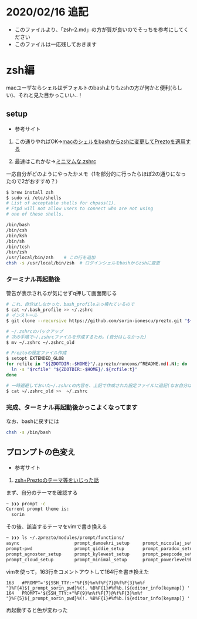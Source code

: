 # 2020/02/16 追記
- このファイルより、「zsh-2.md」の方が質が良いのでそっちを参考にしてください
- このファイルは一応残しておきます

# zsh編

macユーザならシェルはデフォルトのbashよりもzshの方が何かと便利(らしい)、それと見た目かっこいい..！

## setup
- 参考サイト
1. この通りやればOK→[macのシェルをbashからzshに変更してPreztoを適用する](https://qiita.com/taktakfu/items/ce228762c9078466c71f)

2. 最速はこれかな→[ミニマムな.zshrc](http://yuk.hatenablog.com/entry/2014/09/09/014115)

一応自分がどのようにやったかメモ（1を部分的に行ったらほぼ2の通りになったので2がおすすめ？）


```sh
$ brew install zsh
$ sudo vi /etc/shells
# List of acceptable shells for chpass(1).
# Ftpd will not allow users to connect who are not using
# one of these shells.

/bin/bash
/bin/csh
/bin/ksh
/bin/sh
/bin/tcsh
/bin/zsh
/usr/local/bin/zsh    # この行を追加
chsh -s /usr/local/bin/zsh  # ログインシェルをbashからzshに変更
```

### ターミナル再起動後
警告が表示されるが気にせずq押して画面閉じる
```sh
# これ、自分はしなかった、bash_profileぶっ壊れているので
$ cat ~/.bash_profile >> ~/.zshrc
# インストール
$ git clone --recursive https://github.com/sorin-ionescu/prezto.git "${ZDOTDIR:-$HOME}/.zprezto"

# ~/.zshrcのバックアップ
# 次の手順で~/.zshrcファイルを作成するため。(自分はしなかった)
$ mv ~/.zshrc ~/.zshrc_old

# Preztoの設定ファイル作成
$ setopt EXTENDED_GLOB
for rcfile in "${ZDOTDIR:-$HOME}"/.zprezto/runcoms/^README.md(.N); do
  ln -s "$rcfile" "${ZDOTDIR:-$HOME}/.${rcfile:t}"
done

# 一時退避しておいた~/.zshrcの内容を、上記で作成された設定ファイルに追記(なお自分はしなかった)
$ cat ~/.zshrc_old >>  ~/.zshrc
```
### 完成、ターミナル再起動後かっこよくなってます
なお、bashに戻すには
```sh
chsh -s /bin/bash
```

## プロンプトの色変え
- 参考サイト
1. [zsh+Preztoのテーマ等をいじった話](https://qiita.com/sakurasou/items/10156a46fb7e2d1c300f)


まず、自分のテーマを確認する
```sh
~ ❯❯❯ prompt -c
Current prompt theme is:
  sorin
```

その後、該当するテーマをvimで書き換える
```sh
~ ❯❯❯ ls ~/.zprezto/modules/prompt/functions/
async                     prompt_damoekri_setup     prompt_nicoulaj_setup     prompt_powerline_setup    prompt_sorin_setup
prompt-pwd                prompt_giddie_setup       prompt_paradox_setup      prompt_pure_setup         prompt_steeef_setup
prompt_agnoster_setup     prompt_kylewest_setup     prompt_peepcode_setup     prompt_skwp_setup
prompt_cloud_setup        prompt_minimal_setup      prompt_powerlevel9k_setup prompt_smiley_setup
```

vimを使って，163行をコメントアウトして164行を書き換えた
```vim
163   #PROMPT='${SSH_TTY:+"%F{9}%n%f%F{7}@%f%F{3}%m%f "}%F{4}${_prompt_sorin_pwd}%(!. %B%F{1}#%f%b.)${editor_info[keymap]} '
164   PROMPT='${SSH_TTY:+"%F{9}%n%f%F{7}@%f%F{3}%m%f "}%F{5}${_prompt_sorin_pwd}%(!. %B%F{1}#%f%b.)${editor_info[keymap]} '
```

再起動すると色が変わった